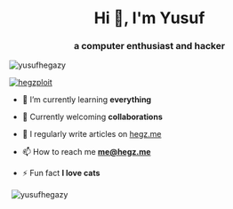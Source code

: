 <h1 align="center">Hi 👋, I'm Yusuf</h1>
<h3 align="center">a computer enthusiast and hacker</h3>

<p align="left"> <img src="https://komarev.com/ghpvc/?username=yusufhegazy&label=Profile%20views&color=0e75b6&style=flat-square" alt="yusufhegazy" /> </p>

<p align="left"> <a href="https://twitter.com/hegzploit" target="blank"><img src="https://img.shields.io/twitter/follow/hegzploit?logo=twitter&style=for-the-badge" alt="hegzploit" /></a> </p>

- 🌱 I’m currently learning **everything**

- 👯 Currently welcoming **collaborations**

- 📝 I regularly write articles on [hegz.me](https://hegz.me)

- 📫 How to reach me **me@hegz.me**

- ⚡ Fun fact **I love cats**


<p>&nbsp;<img align="center" src="https://github-readme-stats.vercel.app/api?username=yusufhegazy&show_icons=true&locale=en" alt="yusufhegazy" /></p>
